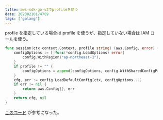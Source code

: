 ```yaml
---
title: aws-sdk-go-v2でprofileを使う
date: 20230210174709
tags: ['golang']
---
```


profile を指定している場合は profile を使うが、指定していない場合は IAM ロールを使う。

```go
func session(ctx context.Context, profile string) (aws.Config, error) {
	configOptions := []func(*config.LoadOptions) error{
		config.WithRegion("ap-northeast-1"),
	}
	if profile != "" {
		configOptions = append(configOptions, config.WithSharedConfigProfile(aws.ToString(&profile)))
	}
	cfg, err := config.LoadDefaultConfig(ctx, configOptions...)
	if err != nil {
		return aws.Config{}, err
	}
	return cfg, nil
}
```

[このコード](https://github.com/turbot/steampipe-plugin-aws/blob/main/aws/service.go#L1437-L1460) が参考になった。
